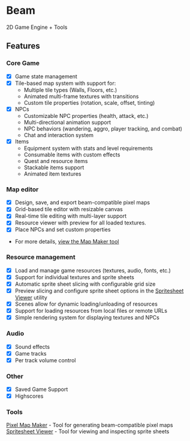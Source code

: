 # Beam

2D Game Engine + Tools

## Features

### Core Game

- [x] Game state management
- [x] Tile-based map system with support for:
  - Multiple tile types (Walls, Floors, etc.)
  - Animated multi-frame textures with transitions
  - Custom tile properties (rotation, scale, offset, tinting)
- [x] NPCs
  - Customizable NPC properties (health, attack, etc.)
  - Multi-directional animation support
  - NPC behaviors (wandering, aggro, player tracking, and combat)
  - Chat and interaction system
- [x] Items
  - Equipment system with stats and level requirements
  - Consumable items with custom effects
  - Quest and resource items
  - Stackable items support
  - Animated item textures

### Map editor

- [x] Design, save, and export beam-compatible pixel maps
- [x] Grid-based tile editor with resizable canvas
- [x] Real-time tile editing with multi-layer support
- [x] Resource viewer with preview for all loaded textures.
- [x] Place NPCs and set custom properties
- For more details, [view the Map Maker tool](https://github.com/ztkent/beam/tree/main/tools/mapmaker)

### Resource management

- [x] Load and manage game resources (textures, audio, fonts, etc.)
- [x] Support for individual textures and sprite sheets
- [x] Automatic sprite sheet slicing with configurable grid size
- [x] Preview slicing and configure sprite sheet options in the [Spritesheet Viewer](https://github.com/ztkent/beam/tree/main/tools/spritesheet-viewer) utility
- [x] Scenes allow for dynamic loading/unloading of resources
- [x] Support for loading resources from local files or remote URLs
- [x] Simple rendering system for displaying textures and NPCs

### Audio

- [x] Sound effects
- [x] Game tracks
- [x] Per track volume control

### Other

- [x] Saved Game Support
- [x] Highscores

### Tools

[Pixel Map Maker](https://github.com/ztkent/beam/tree/main/tools/mapmaker) - Tool for generating beam-compatible pixel maps  
[Spritesheet Viewer](https://github.com/ztkent/beam/tree/main/tools/spritesheet-viewer) - Tool for viewing and inspecting sprite sheets
